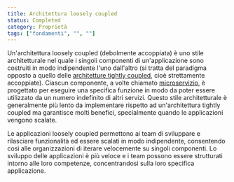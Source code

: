 ```yaml
---
title: Architettura loosely coupled
status: Completed
category: Proprietà
tags: ["fondamenti", "", ""]
---
```


Un'architettura loosely coupled (debolmente accoppiata) è uno stile architetturale nel quale i singoli componenti di un'applicazione sono costruiti in modo indipendente l'uno dall'altro (si tratta del paradigma opposto a quello delle [architetture tightly coupled](/it/tightly-coupled-architectures/), cioè strettamente accoppiate).
Ciascun componente, a volte chiamato [microservizio](/it/microservices-architecture/), è progettato per eseguire una specifica funzione in modo da poter essere utilizzato da un numero indefinito di altri servizi.
Questo stile architetturale è generalmente più lento da implementare rispetto ad un'architettura tightly coupled ma garantisce molti benefici, specialmente quando le applicazioni vengono scalate.

Le applicazioni loosely coupled permettono ai team di sviluppare e rilasciare funzionalità ed essere scalati in modo indipendente, consentendo così alle organizzazioni di iterare velocemente su singoli componenti.
Lo sviluppo delle applicazioni è più veloce e i team possono essere strutturati intorno alle loro competenze, concentrandosi sulla loro specifica applicazione.
